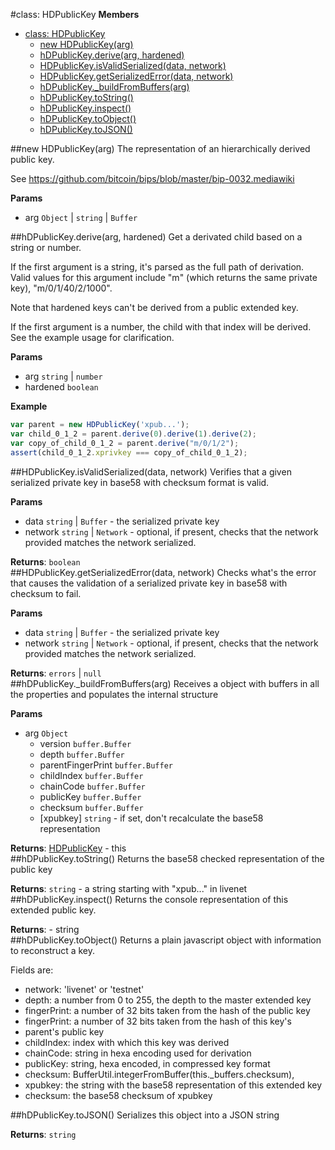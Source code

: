 <a name="HDPublicKey"></a>
#class: HDPublicKey
**Members**

* [class: HDPublicKey](#HDPublicKey)
  * [new HDPublicKey(arg)](#new_HDPublicKey)
  * [hDPublicKey.derive(arg, hardened)](#HDPublicKey#derive)
  * [HDPublicKey.isValidSerialized(data, network)](#HDPublicKey.isValidSerialized)
  * [HDPublicKey.getSerializedError(data, network)](#HDPublicKey.getSerializedError)
  * [hDPublicKey._buildFromBuffers(arg)](#HDPublicKey#_buildFromBuffers)
  * [hDPublicKey.toString()](#HDPublicKey#toString)
  * [hDPublicKey.inspect()](#HDPublicKey#inspect)
  * [hDPublicKey.toObject()](#HDPublicKey#toObject)
  * [hDPublicKey.toJSON()](#HDPublicKey#toJSON)

<a name="new_HDPublicKey"></a>
##new HDPublicKey(arg)
The representation of an hierarchically derived public key.

See https://github.com/bitcoin/bips/blob/master/bip-0032.mediawiki

**Params**

- arg `Object` | `string` | `Buffer`  

<a name="HDPublicKey#derive"></a>
##hDPublicKey.derive(arg, hardened)
Get a derivated child based on a string or number.

If the first argument is a string, it's parsed as the full path of
derivation. Valid values for this argument include "m" (which returns the
same private key), "m/0/1/40/2/1000".

Note that hardened keys can't be derived from a public extended key.

If the first argument is a number, the child with that index will be
derived. See the example usage for clarification.

**Params**

- arg `string` | `number`  
- hardened `boolean`  

**Example**  
```javascript
var parent = new HDPublicKey('xpub...');
var child_0_1_2 = parent.derive(0).derive(1).derive(2);
var copy_of_child_0_1_2 = parent.derive("m/0/1/2");
assert(child_0_1_2.xprivkey === copy_of_child_0_1_2);
```

<a name="HDPublicKey.isValidSerialized"></a>
##HDPublicKey.isValidSerialized(data, network)
Verifies that a given serialized private key in base58 with checksum format
is valid.

**Params**

- data `string` | `Buffer` - the serialized private key  
- network `string` | `Network` - optional, if present, checks that the
    network provided matches the network serialized.  

**Returns**: `boolean`  
<a name="HDPublicKey.getSerializedError"></a>
##HDPublicKey.getSerializedError(data, network)
Checks what's the error that causes the validation of a serialized private key
in base58 with checksum to fail.

**Params**

- data `string` | `Buffer` - the serialized private key  
- network `string` | `Network` - optional, if present, checks that the
    network provided matches the network serialized.  

**Returns**: `errors` | `null`  
<a name="HDPublicKey#_buildFromBuffers"></a>
##hDPublicKey._buildFromBuffers(arg)
Receives a object with buffers in all the properties and populates the
internal structure

**Params**

- arg `Object`  
  - version `buffer.Buffer`  
  - depth `buffer.Buffer`  
  - parentFingerPrint `buffer.Buffer`  
  - childIndex `buffer.Buffer`  
  - chainCode `buffer.Buffer`  
  - publicKey `buffer.Buffer`  
  - checksum `buffer.Buffer`  
  - \[xpubkey\] `string` - if set, don't recalculate the base58
     representation  

**Returns**: [HDPublicKey](#HDPublicKey) - this  
<a name="HDPublicKey#toString"></a>
##hDPublicKey.toString()
Returns the base58 checked representation of the public key

**Returns**: `string` - a string starting with "xpub..." in livenet  
<a name="HDPublicKey#inspect"></a>
##hDPublicKey.inspect()
Returns the console representation of this extended public key.

**Returns**:  - string  
<a name="HDPublicKey#toObject"></a>
##hDPublicKey.toObject()
Returns a plain javascript object with information to reconstruct a key.

Fields are: <ul>
 <li> network: 'livenet' or 'testnet'
 <li> depth: a number from 0 to 255, the depth to the master extended key
 <li> fingerPrint: a number of 32 bits taken from the hash of the public key
 <li> fingerPrint: a number of 32 bits taken from the hash of this key's
 <li>     parent's public key
 <li> childIndex: index with which this key was derived
 <li> chainCode: string in hexa encoding used for derivation
 <li> publicKey: string, hexa encoded, in compressed key format
 <li> checksum: BufferUtil.integerFromBuffer(this._buffers.checksum),
 <li> xpubkey: the string with the base58 representation of this extended key
 <li> checksum: the base58 checksum of xpubkey
</ul>

<a name="HDPublicKey#toJSON"></a>
##hDPublicKey.toJSON()
Serializes this object into a JSON string

**Returns**: `string`  
